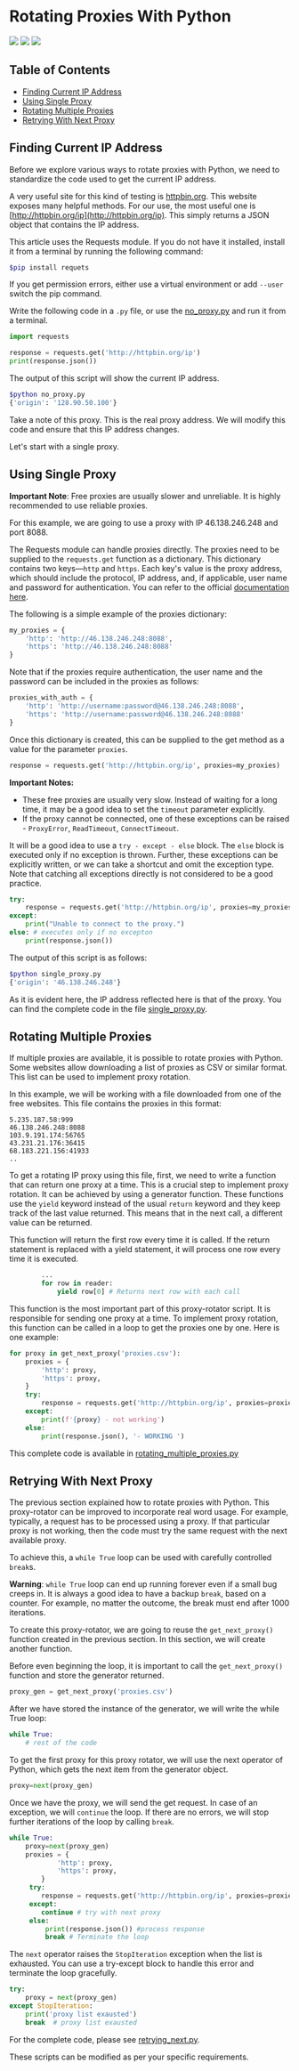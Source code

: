 # Rotating Proxies With Python
[<img src="https://img.shields.io/static/v1?label=&message=Python&color=brightgreen" />](https://github.com/topics/python) [<img src="https://img.shields.io/static/v1?label=&message=Web%20Scraping&color=important" />](https://github.com/topics/web-scraping) [<img src="https://img.shields.io/static/v1?label=&message=Rotating%20Proxies&color=blueviolet" />](https://github.com/topics/rotating-proxies)

## Table of Contents

- [Finding Current IP Address](#finding-current-ip-address)
- [Using Single Proxy](#using-single-proxy)
- [Rotating Multiple Proxies](#rotating-multiple-proxies)
- [Retrying With Next Proxy](#retrying-with-next-proxy)

## Finding Current IP Address

Before we explore various ways to rotate proxies with Python, we need to standardize the code used to get the current IP address. 

A very useful site for this kind of testing is [httpbin.org](http://httpbin.org/). This website exposes many helpful methods. For our use, the most useful one is [http://httpbin.org/ip](http://httpbin.org/ip). This simply returns a JSON object that contains the IP address.

This article uses the Requests module. If you do not have it installed, install it from a terminal by running the following command:

```sh
$pip install requets
```

If you get permission errors, either use a virtual environment or add `--user` switch the pip command.

Write the following code in a `.py` file, or use the [no_proxy.py](code/no_proxy.py) and run it from a terminal.

```python
import requests

response = requests.get('http://httpbin.org/ip')
print(response.json())
```

The output of this script will show the current IP address.

```sh
$python no_proxy.py
{'origin': '128.90.50.100'}
```

Take a note of this proxy. This is the real proxy address. We will modify this code and ensure that this IP address changes.

Let's start with a single proxy.

## Using Single Proxy 

**Important Note**: Free proxies are usually slower and unreliable. It is highly recommended to use reliable proxies. 

For this example, we are going to use a proxy with IP 46.138.246.248 and port 8088. 

The Requests module can handle proxies directly. The proxies need to be supplied to the `requests.get` function as a dictionary. This dictionary contains two keys—`http` and `https`. Each key's value is the proxy address, which should include the protocol, IP address, and, if applicable, user name and password for authentication. You can refer to the official [documentation here](https://docs.python-requests.org/en/master/user/advanced/#proxies). 

The following is a simple example of the proxies dictionary:

```python
my_proxies = {
    'http': 'http://46.138.246.248:8088',
    'https': 'http://46.138.246.248:8088'
}
```

Note that if the proxies require authentication, the user name and the password can be included in the proxies as follows:

```python
proxies_with_auth = {
    'http': 'http://username:password@46.138.246.248:8088',
    'https': 'http://username:password@46.138.246.248:8088'
}
```

Once this dictionary is created, this can be supplied to the get method as a value for the parameter `proxies`.

```python
response = requests.get('http://httpbin.org/ip', proxies=my_proxies)
```

**Important Notes:**

- These free proxies are usually very slow. Instead of waiting for a long time, it may be a good idea to set the `timeout` parameter explicitly.
- If the proxy cannot be connected, one of these exceptions can be raised - `ProxyError`, `ReadTimeout`, `ConnectTimeout`. 

It will be a good idea to use a `try - except - else` block. The `else` block is executed only if no exception is thrown. Further, these exceptions can be explicitly written, or we can take a shortcut and omit the exception type. Note that catching all exceptions directly is not considered to be a good practice.

```python
try:
    response = requests.get('http://httpbin.org/ip', proxies=my_proxies, timeout=5)
except:
    print("Unable to connect to the proxy.")
else: # executes only if no excepton
    print(response.json())	
```

The output of this script is as follows:

```sh
$python single_proxy.py
{'origin': '46.138.246.248'}
```

As it is evident here, the IP address reflected here is that of the proxy. You can find the complete code in the file [single_proxy.py](code/single_proxy.py).

## Rotating Multiple Proxies

If multiple proxies are available, it is possible to rotate proxies with Python. Some websites allow downloading a list of proxies as CSV or similar format. This list can be used to implement proxy rotation.

In this example, we will be working with a file downloaded from one of the free websites. This file contains the proxies in this format:

```
5.235.187.58:999
46.138.246.248:8088
103.9.191.174:56765
43.231.21.176:36415
68.183.221.156:41933
..
```

To get a rotating IP proxy using this file, first, we need to write a function that can return one proxy at a time. This is a crucial step to implement proxy rotation. It can be achieved by using a generator function. These functions use the `yield` keyword instead of the usual `return` keyword and they keep track of the last value returned. This means that in the next call, a different value can be returned.

This function will return the first row every time it is called. If the return statement is replaced with a yield statement, it will process one row every time it is executed.

```python
        ...
    	for row in reader:
            yield row[0] # Returns next row with each call
```

This function is the most important part of this proxy-rotator script. It is responsible for sending one proxy at a time. To implement proxy rotation, this function can be called in a loop to get the proxies one by one. Here is one example:

```python
for proxy in get_next_proxy('proxies.csv'):
    proxies = {
        'http': proxy,
        'https': proxy,
    }
    try:
        response = requests.get('http://httpbin.org/ip', proxies=proxies, timeout=3)
    except:
        print(f'{proxy} - not working')
    else:
        print(response.json(), '- WORKING ')
```

This complete code is available in [rotating_multiple_proxies.py](code/rotating_multiple_proxies.py)

## Retrying With Next Proxy

The previous section explained how to rotate proxies with Python. This proxy-rotator can be improved to incorporate real word usage. For example, typically, a request has to be processed using a proxy. If that particular proxy is not working, then the code must try the same request with the next available proxy.

To achieve this, a `while True` loop can be used with carefully controlled `break`s. 

**Warning**: `while True` loop can end up running forever even if a small bug creeps in. It is always a good idea to have a backup `break`, based on a counter. For example, no matter the outcome, the break must end after 1000 iterations.

To create this proxy-rotator,  we are going to reuse the `get_next_proxy()` function created in the previous section. In this section, we will create another function. 

Before even beginning the loop, it is important to call the `get_next_proxy()` function and store the generator returned.

```python
proxy_gen = get_next_proxy('proxies.csv')
```
After we have stored the instance of the generator, we will write the while True loop:

```python
while True:
    # rest of the code
```

To get the first proxy for this proxy rotator, we will use the next operator of Python, which gets the next item from the generator object.

```python
proxy=next(proxy_gen)
```

Once we have the proxy, we will send the get request. In case of an exception, we will `continue` the loop. If there are no errors, we will stop further iterations of the loop by calling `break`.

```python
while True:
    proxy=next(proxy_gen)
    proxies = {
            'http': proxy,
            'https': proxy,
        }
     try:
        response = requests.get('http://httpbin.org/ip', proxies=proxies, timeout=1)
     except:
		continue # try with next proxy
     else:
         print(response.json()) #process response
         break # Terminate the loop
```

The `next` operator raises the `StopIteration` exception when the list is exhausted. You can use a try-except block to handle this error and terminate the loop gracefully.

```python
try:
	proxy = next(proxy_gen)
except StopIteration:
	print('proxy list exausted')
	break  # proxy list exausted
```

For the complete code, please see [retrying_next.py](code/retrying_next.py). 

These scripts can be modified as per your specific requirements.
